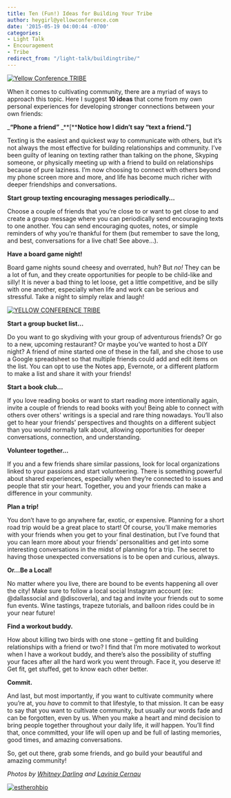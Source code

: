 ```yaml
---
title: Ten (Fun!) Ideas for Building Your Tribe
author: heygirl@yellowconference.com
date: '2015-05-19 04:00:44 -0700'
categories:
- Light Talk
- Encouragement
- Tribe
redirect_from: "/light-talk/buildingtribe/"
---
```


[![Yellow Conference TRIBE](https://yellow-blog-images.imgix.net/2015/05/Flickr-Lavina.jpg)](https://yellow-blog-images.imgix.net/2015/05/Flickr-Lavina.jpg)

When it comes to cultivating community, there are a myriad of ways to approach this topic. Here I suggest **10 ideas** that come from my own personal experiences for developing stronger connections between your own friends:

_**“Phone a friend”** _**[****Notice how I didn’t say “text a friend.”]**

Texting is the easiest and quickest way to communicate with others, but it’s not always the most effective for building relationships and community. I’ve been guilty of leaning on texting rather than talking on the phone, Skyping someone, or physically meeting up with a friend to build on relationships because of pure laziness. I’m now choosing to connect with others beyond my phone screen more and more, and life has become much richer with deeper friendships and conversations.

**Start group texting encouraging messages periodically...**

Choose a couple of friends that you’re close to or want to get close to and create a group message where you can periodically send encouraging texts to one another. You can send encouraging quotes, notes, or simple reminders of why you’re thankful for them (but remember to save the long, and best, conversations for a live chat! See above...).

**Have a board game night!**

Board game nights sound cheesy and overrated, huh? But _no!_ They can be a lot of fun, and they create opportunities for people to be child-like and silly! It is never a bad thing to let loose, get a little competitive, and be silly with one another, especially when life and work can be serious and stressful. Take a night to simply relax and laugh!

[![YELLOW CONFERENCE TRIBE](https://yellow-blog-images.imgix.net/2015/05/2013-11-17_0011.jpg)](https://yellow-blog-images.imgix.net/2015/05/2013-11-17_0011.jpg)

**Start a group bucket list...**

Do you want to go skydiving with your group of adventurous friends? Or go to a new, upcoming restaurant? Or maybe you’ve wanted to host a DIY night? A friend of mine started one of these in the fall, and she chose to use a Google spreadsheet so that multiple friends could add and edit items on the list. You can opt to use the Notes app, Evernote, or a different platform to make a list and share it with your friends!

**Start a book club...**

If you love reading books or want to start reading more intentionally again, invite a couple of friends to read books with you! Being able to connect with others over others' writings is a special and rare thing nowadays. You’ll also get to hear your friends’ perspectives and thoughts on a different subject than you would normally talk about, allowing opportunities for deeper conversations, connection, and understanding.

**Volunteer together...**

If you and a few friends share similar passions, look for local organizations linked to your passions and start volunteering. There is something powerful about shared experiences, especially when they’re connected to issues and people that stir your heart. Together, you and your friends can make a difference in your community.

**Plan a trip!**

You don’t have to go anywhere far, exotic, or expensive. Planning for a short road trip would be a great place to start! Of course, you’ll make memories with your friends when you get to your final destination, but I’ve found that you can learn more about your friends’ personalities and get into some interesting conversations in the midst of planning for a trip. The secret to having those unexpected conversations is to be open and curious, always.

**Or...Be a Local!**

No matter where you live, there are bound to be events happening all over the city! Make sure to follow a local social Instagram account (ex: @dallassocial and @discoverla), and tag and invite your friends out to some fun events. Wine tastings, trapeze tutorials, and balloon rides could be in your near future!

**Find a workout buddy.**

How about killing two birds with one stone – getting fit and building relationships with a friend or two? I find that I’m more motivated to workout when I have a workout buddy, and there’s also the possibility of stuffing your faces after all the hard work you went through. Face it, you deserve it! Get fit, get stuffed, get to know each other better.

**Commit.**

And last, but most importantly, if you want to cultivate community where you’re at, you _have_ to commit to that lifestyle, to that mission. It can be easy to say that you want to cultivate community, but usually our words fade and can be forgotten, even by us. When you make a heart and mind decision to bring people together throughout your daily life, it _will_ happen. You’ll find that, once committed, your life will open up and be full of lasting memories, good times, and amazing conversations.

So, get out there, grab some friends, and go build your beautiful and amazing community!

_Photos by [Whitney Darling](http://whitneydarling.com/) and [Lavinia Cernau](https://www.flickr.com/photos/88575592@N07/page2)_

[![estherohbio](https://yellow-blog-images.imgix.net/2015/03/estherohbio1.jpg)](https://yellow-blog-images.imgix.net/2015/03/estherohbio1.jpg)
